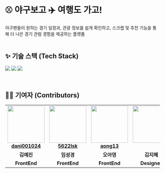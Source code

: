 # ⚾ 야구보고 ✈️ 여행도 가고!  
야구팬들이 원하는 경기 일정과, 관광 정보를 쉽게 확인하고, 스크랩 및 추천 기능을 통해 더 나은 경기 관람 경험을 제공하는 플랫폼
<br/>
<br/>


## ✨ 기술 스택 (Tech Stack)
<img src="https://img.shields.io/badge/react-61DAFB?style=for-the-badge&logo=react&logoColor=white"> <img src="https://img.shields.io/badge/TypeScript-3178C6?style=for-the-badge&logo=typescript&logoColor=white"> <img src="https://img.shields.io/badge/Axios-5A29E4?style=for-the-badge&logo=Axios&logoColor=white"/>

<br/>


## 👨‍💻 기여자 (Contributors)

<table align="center">
  <tr>
    <td align="center">
       <img src="https://avatars.githubusercontent.com/u/77667199?v=4" width="120px;"/>   
        <br />
        <a href="https://github.com/dani001024" title="Code"><b>dani001024</b></a>
    </td>
    <td align="center">
        <img src="https://avatars.githubusercontent.com/u/131395142?v=4" width="120px;"/> 
        <br />
        <a href="https://github.com/5622lsk" title="Code"><b>5622lsk</b></a>
    </td>
    <td align="center">
        <img src="https://avatars.githubusercontent.com/u/110577667?v=4" width="120px;"/> 
        <br />
        <a href="https://github.com/aong13" title="Code"><b>aong13</b></a>
    </td>
    <td align="center">
        <img src="https://tr.rbxcdn.com/ecac8c841a5aea0586a50a17181934ff/420/420/Hat/Png" width="120px;"/> 
        <br />
        <br/>
    </td>
  </tr>
  <tr>
    <td align="center"><b>김예진</b></td>
    <td align="center"><b>임성경</b></td>
    <td align="center"><b>오아영</b></td>
    <td align="center"><b>김지혜</b></td>
  </tr>
  <tr>
    <td align="center"><b>FrontEnd</b></td>
    <td align="center"><b>FrontEnd</b></td>
    <td align="center"><b>FrontEnd</b></td>
    <td align="center"><b>Designer</b></td>
  </tr>
</table>
